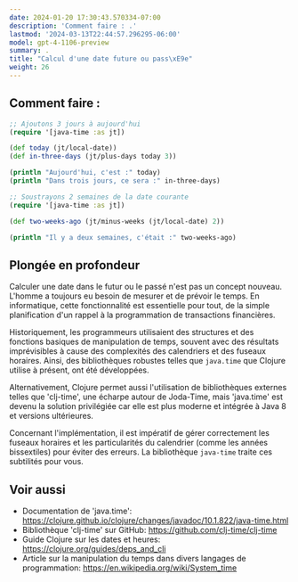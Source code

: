 ```yaml
---
date: 2024-01-20 17:30:43.570334-07:00
description: 'Comment faire : .'
lastmod: '2024-03-13T22:44:57.296295-06:00'
model: gpt-4-1106-preview
summary: .
title: "Calcul d'une date future ou pass\xE9e"
weight: 26
---
```


## Comment faire :
```clojure
;; Ajoutons 3 jours à aujourd'hui
(require '[java-time :as jt])

(def today (jt/local-date))
(def in-three-days (jt/plus-days today 3))

(println "Aujourd'hui, c'est :" today)
(println "Dans trois jours, ce sera :" in-three-days)
```

```clojure
;; Soustrayons 2 semaines de la date courante
(require '[java-time :as jt])

(def two-weeks-ago (jt/minus-weeks (jt/local-date) 2))

(println "Il y a deux semaines, c'était :" two-weeks-ago)
```

## Plongée en profondeur
Calculer une date dans le futur ou le passé n'est pas un concept nouveau. L'homme a toujours eu besoin de mesurer et de prévoir le temps. En informatique, cette fonctionnalité est essentielle pour tout, de la simple planification d'un rappel à la programmation de transactions financières. 

Historiquement, les programmeurs utilisaient des structures et des fonctions basiques de manipulation de temps, souvent avec des résultats imprévisibles à cause des complexités des calendriers et des fuseaux horaires. Ainsi, des bibliothèques robustes telles que `java.time` que Clojure utilise à présent, ont été développées.

Alternativement, Clojure permet aussi l'utilisation de bibliothèques externes telles que 'clj-time', une écharpe autour de Joda-Time, mais 'java.time' est devenu la solution privilégiée car elle est plus moderne et intégrée à Java 8 et versions ultérieures.

Concernant l'implémentation, il est impératif de gérer correctement les fuseaux horaires et les particularités du calendrier (comme les années bissextiles) pour éviter des erreurs. La bibliothèque `java-time` traite ces subtilités pour vous.

## Voir aussi
- Documentation de 'java.time': https://clojure.github.io/clojure/changes/javadoc/10.1.822/java-time.html
- Bibliothèque 'clj-time' sur GitHub: https://github.com/clj-time/clj-time
- Guide Clojure sur les dates et heures: https://clojure.org/guides/deps_and_cli
- Article sur la manipulation du temps dans divers langages de programmation: https://en.wikipedia.org/wiki/System_time
